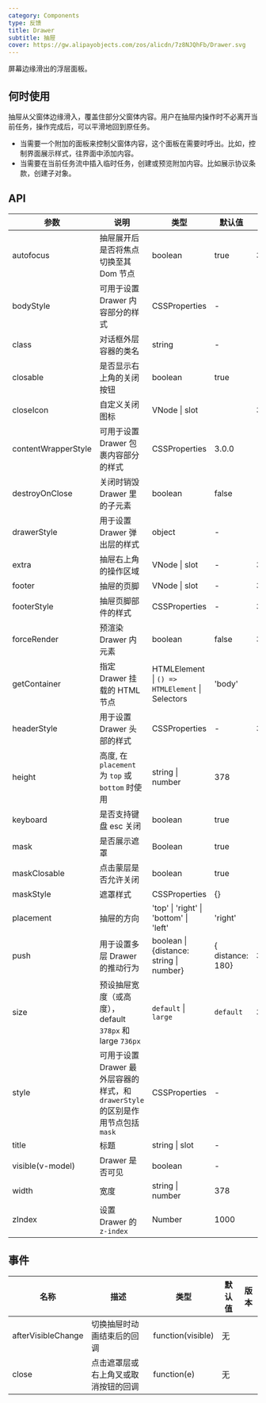 ```yaml
---
category: Components
type: 反馈
title: Drawer
subtitle: 抽屉
cover: https://gw.alipayobjects.com/zos/alicdn/7z8NJQhFb/Drawer.svg
---
```


屏幕边缘滑出的浮层面板。

## 何时使用

抽屉从父窗体边缘滑入，覆盖住部分父窗体内容。用户在抽屉内操作时不必离开当前任务，操作完成后，可以平滑地回到原任务。

- 当需要一个附加的面板来控制父窗体内容，这个面板在需要时呼出。比如，控制界面展示样式，往界面中添加内容。
- 当需要在当前任务流中插入临时任务，创建或预览附加内容。比如展示协议条款，创建子对象。

## API

| 参数 | 说明 | 类型 | 默认值 | 版本 |
| --- | --- | --- | --- | --- |
| autofocus | 抽屉展开后是否将焦点切换至其 Dom 节点 | boolean | true | 3.0.0 |
| bodyStyle | 可用于设置 Drawer 内容部分的样式 | CSSProperties | - |  |
| class | 对话框外层容器的类名 | string | - |  |
| closable | 是否显示右上角的关闭按钮 | boolean | true |  |
| closeIcon | 自定义关闭图标 | VNode \| slot | <CloseOutlined /> | 3.0.0 |
| contentWrapperStyle | 可用于设置 Drawer 包裹内容部分的样式 | CSSProperties | 3.0.0 |
| destroyOnClose | 关闭时销毁 Drawer 里的子元素 | boolean | false |  |
| drawerStyle | 用于设置 Drawer 弹出层的样式 | object | - |  |
| extra | 抽屉右上角的操作区域 | VNode \| slot | - | 3.0.0 |
| footer | 抽屉的页脚 | VNode \| slot | - | 3.0.0 |
| footerStyle | 抽屉页脚部件的样式 | CSSProperties | - | 3.0.0 |
| forceRender | 预渲染 Drawer 内元素 | boolean | false | 3.0.0 |
| getContainer | 指定 Drawer 挂载的 HTML 节点 | HTMLElement \| `() => HTMLElement` \| Selectors | 'body' |  |
| headerStyle | 用于设置 Drawer 头部的样式 | CSSProperties | - | 3.0.0 |
| height | 高度, 在 `placement` 为 `top` 或 `bottom` 时使用 | string \| number | 378 |  |
| keyboard | 是否支持键盘 esc 关闭 | boolean | true |  |
| mask | 是否展示遮罩 | Boolean | true |  |
| maskClosable | 点击蒙层是否允许关闭 | boolean | true |  |
| maskStyle | 遮罩样式 | CSSProperties | {} |  |
| placement | 抽屉的方向 | 'top' \| 'right' \| 'bottom' \| 'left' | 'right' |  |
| push | 用于设置多层 Drawer 的推动行为 | boolean \| {distance: string \| number} | { distance: 180} | 3.0.0 |
| size | 预设抽屉宽度（或高度），default `378px` 和 large `736px` | `default` \| `large` | `default` | 3.0.0 |
| style | 可用于设置 Drawer 最外层容器的样式，和 `drawerStyle` 的区别是作用节点包括 `mask` | CSSProperties | - |  |
| title | 标题 | string \| slot | - |  |
| visible(v-model) | Drawer 是否可见 | boolean | - |  |
| width | 宽度 | string \| number | 378 |  |
| zIndex | 设置 Drawer 的 `z-index` | Number | 1000 |  |

## 事件

| 名称               | 描述                                 | 类型              | 默认值 | 版本 |
| ------------------ | ------------------------------------ | ----------------- | ------ | ---- |
| afterVisibleChange | 切换抽屉时动画结束后的回调           | function(visible) | 无     |      |
| close              | 点击遮罩层或右上角叉或取消按钮的回调 | function(e)       | 无     |      |
